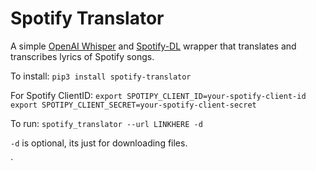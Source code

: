 # Spotify Translator

A simple [OpenAI Whisper](https://github.com/openai/whisper) and
[Spotify-DL](https://github.com/SathyaBhat/spotify-dl) wrapper that translates
and transcribes lyrics of Spotify songs.

To install:
`pip3 install spotify-translator`

For Spotify ClientID:
`export SPOTIPY_CLIENT_ID=your-spotify-client-id
 export SPOTIPY_CLIENT_SECRET=your-spotify-client-secret`

 To run:
 `spotify_translator --url LINKHERE -d`

`-d` is optional, its just for downloading files. 
 
 `
